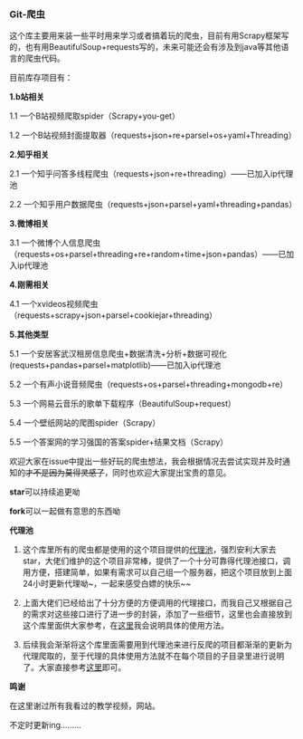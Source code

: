 ### Git-爬虫

这个库主要用来装一些平时用来学习或者搞着玩的爬虫，目前有用Scrapy框架写的，也有用BeautifulSoup+requests写的，未来可能还会有涉及到java等其他语言的爬虫代码。

目前库存项目有：

**1.b站相关**

1.1 一个B站视频爬取spider（Scrapy+you-get）

1.2 一个B站视频封面提取器（requests+json+re+parsel+os+yaml+Threading）

**2.知乎相关**

2.1 一个知乎问答多线程爬虫（requests+json+re+threading）——已加入ip代理池

2.2 一个知乎用户数据爬虫（requests+json+parsel+yaml+threading+pandas）

**3.微博相关**

3.1 一个微博个人信息爬虫（requests+os+parsel+threading+re+random+time+json+pandas）——已加入ip代理池

**4.刚需相关**

4.1 一个xvideos视频爬虫（requests+scrapy+json+parsel+cookiejar+threading）

**5.其他类型**

5.1 一个安居客武汉租房信息爬虫+数据清洗+分析+数据可视化(requests+pandas+parsel+matplotlib)——已加入ip代理池

5.2 一个有声小说音频爬虫（requests+os+parsel+threading+mongodb+re）

5.3 一个网易云音乐的歌单下载程序（BeautifulSoup+request）

5.4 一个壁纸网站的爬图spider（Scrapy）

5.5 一个答案网的学习强国的答案spider+结果文档（Scrapy）



欢迎大家在issue中提出一些好玩的爬虫想法，我会根据情况去尝试实现并及时通知的~~才不是因为莫得灵感了~~，同时也欢迎大家提出宝贵的意见。

**star**可以持续追更呦

**fork**可以一起做有意思的东西呦



**代理池**

1. 这个库里所有的爬虫都是使用的这个项目提供的[代理池](https://github.com/jhao104/proxy_pool)，强烈安利大家去star，大佬们维护的这个项目非常棒，提供了一个十分可靠得代理池接口，调用方便，搭建简单，如果有需求可以自己组一个服务器，把这个项目放到上面24小时更新代理呦~，一起来感受白嫖的快乐~~

2. 上面大佬们已经给出了十分方便的方便调用的代理接口，而我自己又根据自己的需求对这些接口进行了进一步的封装，添加了一些细节，这里也会直接放到这个库里面供大家参考，在[这里](https://github.com/srx-2000/git_spider/tree/master/proxy_pool)我会说明具体的使用方法。
3. 后续我会渐渐将这个库里面需要用到代理池来进行反爬的项目都渐渐的更新为代理爬取的，至于代理的具体使用方法就不在每个项目的子目录里进行说明了。大家直接参考[这里](https://github.com/srx-2000/git_spider/tree/master/proxy_pool)即可。

**鸣谢**

在这里谢过所有我看过的教学视频，网站。

不定时更新ing.........

